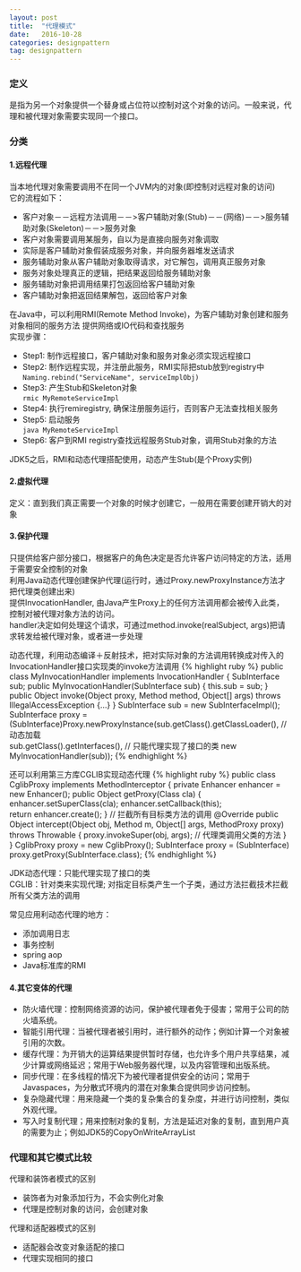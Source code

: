 ```yaml
---
layout: post
title:  "代理模式"
date:   2016-10-28
categories: designpattern
tag: designpattern
---
```

###  定义 ###
是指为另一个对象提供一个替身或占位符以控制对这个对象的访问。一般来说，代理和被代理对象需要实现同一个接口。


###  分类 ###
####  1.远程代理 ####

当本地代理对象需要调用不在同一个JVM内的对象(即控制对远程对象的访问)<br/>
它的流程如下：

- 客户对象－－远程方法调用－－>客户辅助对象(Stub)－－(网络)－－>服务辅助对象(Skeleton)－－>服务对象
- 客户对象需要调用某服务，自以为是直接向服务对象调取
- 实际是客户辅助对象假装成服务对象，并向服务器堆发送请求
- 服务辅助对象从客户辅助对象取得请求，对它解包，调用真正服务对象
- 服务对象处理真正的逻辑，把结果返回给服务辅助对象
- 服务辅助对象把调用结果打包返回给客户辅助对象
- 客户辅助对象把返回结果解包，返回给客户对象

在Java中，可以利用RMI(Remote Method Invoke)，为客户辅助对象创建和服务对象相同的服务方法
提供网络或IO代码和查找服务<br/>
实现步骤：

- Step1: 制作远程接口，客户辅助对象和服务对象必须实现远程接口<br/>
- Step2: 制作远程实现，并注册此服务，RMI实际把stub放到registry中<br/>
	`Naming.rebind("ServiceName", serviceImplObj)`
- Step3: 产生Stub和Skeleton对象<br/>
	`rmic MyRemoteServiceImpl`
- Step4: 执行remiregistry, 确保注册服务运行，否则客户无法查找相关服务<br/>
- Step5: 启动服务<br/>
	`java MyRemoteServiceImpl`
- Step6: 客户到RMI registry查找远程服务Stub对象，调用Stub对象的方法<br/>

JDK5之后，RMI和动态代理搭配使用，动态产生Stub(是个Proxy实例)

####  2.虚拟代理 ####
定义：直到我们真正需要一个对象的时候才创建它，一般用在需要创建开销大的对象

#### 3.保护代理 ####
只提供给客户部分接口，根据客户的角色决定是否允许客户访问特定的方法，适用于需要安全控制的对象<br/>
利用Java动态代理创建保护代理(运行时，通过Proxy.newProxyInstance方法才把代理类创建出来)<br/>
提供InvocationHandler, 由Java产生Proxy上的任何方法调用都会被传入此类，控制对被代理对象方法的访问。<br/>
handler决定如何处理这个请求，可通过method.invoke(realSubject, args)把请求转发给被代理对象，或者进一步处理<br/>

动态代理，利用动态编译＋反射技术，把对实际对象的方法调用转换成对传入的InvocationHandler接口实现类的invoke方法调用
{% highlight ruby %}
public class MyInvocationHandler implements InvocationHandler { 
	SubInterface sub; 
	public MyInvocationHandler(SubInterface sub) { this.sub = sub; }
	public Object invoke(Object proxy, Method method, Object[] args) throws IllegalAccessException {...}
}
SubInterface sub = new SubInterfaceImpl();
SubInterface proxy = (SubInterface)Proxy.newProxyInstance(sub.getClass().getClassLoader(), // 动态加载					
				sub.getClass().getInterfaces(),  // 只能代理实现了接口的类
				new MyInvocationHandler(sub));
{% endhighlight %}														  

还可以利用第三方库CGLIB实现动态代理
{% highlight ruby %}
public class CglibProxy implements MethodInterceptor {
	private Enhancer enhancer = new Enhancer();
	public Object getProxy(Class cla) {
		enhancer.setSuperClass(cla);
		enhancer.setCallback(this);		
		return enhancer.create();
	}
	// 拦截所有目标类方法的调用
	@Override
	public Object intercept(Object obj, Method m, Object[] args, MethodProxy proxy) throws Throwable {
		proxy.invokeSuper(obj, args); // 代理类调用父类的方法
	}
}
CglibProxy proxy = new CglibProxy();
SubInterface proxy = (SubInterface) proxy.getProxy(SubInterface.class);
{% endhighlight %}

JDK动态代理：只能代理实现了接口的类<br/>
CGLIB：针对类来实现代理; 对指定目标类产生一个子类，通过方法拦截技术拦截所有父类方法的调用<br/>

常见应用利动态代理的地方：

- 添加调用日志
- 事务控制
- spring aop
- Java标准库的RMI

#### 4.其它变体的代理 ####
- 防火墙代理：控制网络资源的访问，保护被代理者免于侵害；常用于公司的防火墙系统。
- 智能引用代理：当被代理者被引用时，进行额外的动作；例如计算一个对象被引用的次数。
- 缓存代理：为开销大的运算结果提供暂时存储，也允许多个用户共享结果，减少计算或网络延迟；常用于Web服务器代理，以及内容管理和出版系统。
- 同步代理：在多线程的情况下为被代理者提供安全的访问；常用于Javaspaces，为分散式环境内的潜在对象集合提供同步访问控制。
- 复杂隐藏代理：用来隐藏一个类的复杂集合的复杂度，并进行访问控制，类似外观代理。
- 写入时复制代理；用来控制对象的复制，方法是延迟对象的复制，直到用户真的需要为止；例如JDK5的CopyOnWriteArrayList

### 代理和其它模式比较 ###
代理和装饰者模式的区别

- 装饰者为对象添加行为，不会实例化对象
- 代理是控制对象的访问，会创建对象

代理和适配器模式的区别

- 适配器会改变对象适配的接口
- 代理实现相同的接口

